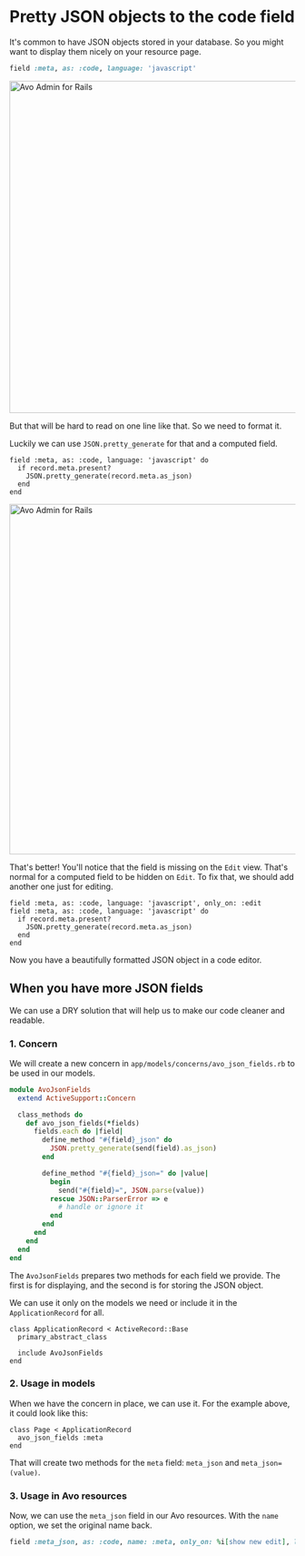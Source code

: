 # Pretty JSON objects to the code field

It's common to have JSON objects stored in your database. So you might want to display them nicely on your resource page.

```ruby
field :meta, as: :code, language: 'javascript'
```

<Image src="/assets/img/3_0/guides/format-ruby-object-to-json/before.png" width="806" height="584" alt="Avo Admin for Rails" />

But that will be hard to read on one line like that. So we need to format it.

Luckily we can use `JSON.pretty_generate` for that and a computed field.

```ruby{3}
field :meta, as: :code, language: 'javascript' do
  if record.meta.present?
    JSON.pretty_generate(record.meta.as_json)
  end
end
```

<Image src="/assets/img/3_0/guides/format-ruby-object-to-json/after.png" width="806" height="616" alt="Avo Admin for Rails" />

That's better! You'll notice that the field is missing on the `Edit` view. That's normal for a computed field to be hidden on `Edit`.
To fix that, we should add another one just for editing.

```ruby{1}
field :meta, as: :code, language: 'javascript', only_on: :edit
field :meta, as: :code, language: 'javascript' do
  if record.meta.present?
    JSON.pretty_generate(record.meta.as_json)
  end
end
```

Now you have a beautifully formatted JSON object in a code editor.

## When you have more JSON fields

We can use a DRY solution that will help us to make our code cleaner and readable.

### 1. Concern

We will create a new concern in `app/models/concerns/avo_json_fields.rb` to be used in our models.

```ruby
module AvoJsonFields
  extend ActiveSupport::Concern

  class_methods do
    def avo_json_fields(*fields)
      fields.each do |field|
        define_method "#{field}_json" do
          JSON.pretty_generate(send(field).as_json)
        end

        define_method "#{field}_json=" do |value|
          begin
            send("#{field}=", JSON.parse(value))
          rescue JSON::ParserError => e
            # handle or ignore it
          end
        end
      end
    end
  end
end
```

The `AvoJsonFields` prepares two methods for each field we provide. The first is for displaying, and the second is for storing the JSON object.

We can use it only on the models we need or include it in the `ApplicationRecord` for all.

```ruby{4}
class ApplicationRecord < ActiveRecord::Base
  primary_abstract_class

  include AvoJsonFields
end
```

### 2. Usage in models

When we have the concern in place, we can use it. For the example above, it could look like this:

```ruby{2}
class Page < ApplicationRecord
  avo_json_fields :meta
end
```

That will create two methods for the `meta` field: `meta_json` and `meta_json=(value)`.

### 3. Usage in Avo resources

Now, we can use the `meta_json` field in our Avo resources. With the `name` option, we set the original name back.

```ruby
field :meta_json, as: :code, name: :meta, only_on: %i[show new edit], language: "javascript"
```
